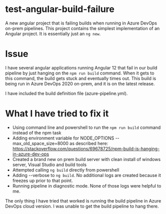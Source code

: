 # test-angular-build-failure
A new angular project that is failing builds when running in Azure DevOps on-prem pipelines. This project contains the simplest implementation of an Angular project. It is essentially just an `ng new`.

# Issue
I have several angular applications running Angular 12 that fail in our build pipeline by just hanging on the `npm run build` command.
When it gets to this command, the build gets stuck and eventually times out.
This build is being run in Azure DevOps 2020 on-prem, and it is on the latest release.

I have included the build definition file (azure-pipeline.yml).

# What I have tried to fix it
- Using command line and powershell to run the `npm run build` command instead of the npm task
- Adding environment variable for NODE_OPTIONS --max_old_space_size=8000 as described here: https://stackoverflow.com/questions/69678725/npm-build-is-hanging-in-azure-dev-ops
- Created a brand new on prem build server with clean install of windows server, Visual Studio and build tools
- Attempted calling `ng build` directly from powershell
- Adding --verbose to `ng build`. No additional logs are created because it freezes up prior to that point.
- Running pipeline in diagnostic mode. None of those logs were helpful to me.

The only thing I have tried that worked is running the build pipeline in Azure DevOps cloud version. I was unable to get the build pipeline to hang there.